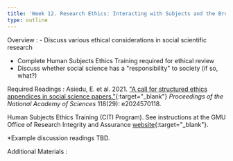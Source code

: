 ```yaml
---
title: 'Week 12. Research Ethics: Interacting with Subjects and the Broader Society (Nov 14)'
type: outline
---
```


Overview
: - Discuss various ethical considerations in social scientific research
  - Complete Human Subjects Ethics Training required for ethical review
  - Discuss whether social science has a "responsibility" to society (if so, what?)

Required Readings
: Asiedu, E. et al. 2021. ["A call for structured ethics appendices in social science papers."](https://doi.org/10.1073/pnas.2024570118){:target="_blank"} _Proceedings of the National Academy of Sciences_ 118(29): e2024570118.

  Human Subjects Ethics Training (CITI Program). See instructions at the GMU Office of Research Integrity and Assurance [website](https://oria.gmu.edu/topics/human-subjects/training/){:target="_blank"}.
  
  *Example discussion readings TBD.

Additional Materials
: 
